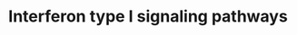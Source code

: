 ---
annotations:
- id: PW:0000209
  parent: signaling pathway
  type: Pathway Ontology
  value: Jak-Stat signaling pathway
- id: PW:0000023
  parent: regulatory pathway
  type: Pathway Ontology
  value: immune response pathway
authors:
- Sham.uk
- MaintBot
- Jildau
- Khanspers
- MartijnVanIersel
- Egonw
- AlexanderPico
citedin:
- link: PMC9015122
  title: Understanding signaling and metabolic paths using semantified and harmonized
    information about biological interactions (2022)
- link: PMC7339012
  title: Hematopoietic stem-cell senescence and myocardial repair - Coronary artery
    disease genotype/phenotype analysis of post-MI myocardial regeneration response
    induced by CABG/CD133+ bone marrow hematopoietic stem cell treatment in RCT PERFECT
    Phase 3 (2020)
- link: PMC6420824
  title: Interferon Receptor Signaling Pathways Regulating PD-L1 and PD-L2 Expression
    (2018)
communities:
- CPTAC
- PancCanNet
- PancCanNet
description: The type I IFNs (IFNα family, IFNβ, IFNω, IFNε and IFNκ) all bind to
  and signal via the type I IFN receptor complex. The type I receptor consists of
  two main IFNAR1, IFNAR2c receptor chains and other accessory proteins. The pathway
  above  (WP585) describes the Type I Interferon signaling pathways and shows both
  classical IFN signaling via the JAK-STAT pathway (dark lines) and other non-canonical
  IFN signaling pathways.   Proteins on this pathway have targeted assays available
  via the [https://assays.cancer.gov/available_assays?wp_id=WP585 CPTAC Assay Portal]
last-edited: 2023-04-19
ndex: f16f1748-8b61-11eb-9e72-0ac135e8bacf
organisms:
- Homo sapiens
redirect_from:
- /index.php/Pathway:WP585
- /instance/WP585
- /instance/WP585_r126248
revision: r126248
schema-jsonld:
- '@context': https://schema.org/
  '@id': https://wikipathways.github.io/pathways/WP585.html
  '@type': Dataset
  creator:
    '@type': Organization
    name: WikiPathways
  description: The type I IFNs (IFNα family, IFNβ, IFNω, IFNε and IFNκ) all bind to
    and signal via the type I IFN receptor complex. The type I receptor consists of
    two main IFNAR1, IFNAR2c receptor chains and other accessory proteins. The pathway
    above  (WP585) describes the Type I Interferon signaling pathways and shows both
    classical IFN signaling via the JAK-STAT pathway (dark lines) and other non-canonical
    IFN signaling pathways.   Proteins on this pathway have targeted assays available
    via the [https://assays.cancer.gov/available_assays?wp_id=WP585 CPTAC Assay Portal]
  keywords:
  - CBL
  - CREB1
  - CRK
  - CRKL
  - CrkL
  - EIF4A1
  - EIF4B
  - EIF4E
  - EIF4EBP1
  - FRAP1
  - FYN
  - GAB2
  - GDP
  - GNB2L1
  - GTP
  - IFNAR1
  - IFNAR2a
  - IFNAR2b
  - IFNAR2c
  - IRF9
  - IRS1
  - IRS2
  - JAK1
  - Lck
  - MAP2K3
  - MAP2K6
  - MAP3K1
  - MAPK14
  - MAPKAP1
  - MLST8
  - MTOR
  - PDCD4
  - PIAS1
  - PIAS3
  - PIK3CD
  - PIK3R1
  - PIK3R2
  - PRMT1
  - PTPN11
  - PTPN6
  - PTPRC
  - RAP1A
  - RAPGEF1
  - REL
  - RPS6
  - RPS6KA4
  - RPS6KA5
  - RPS6KB1
  - RPTOR
  - Rac1
  - SOCS1
  - SOCS3
  - STAT1
  - STAT2
  - STAT3
  - STAT4
  - STAT5
  - TYK2
  - VAV1
  - Zap70
  license: CC0
  name: Interferon type I signaling pathways
seo: CreativeWork
title: Interferon type I signaling pathways
wpid: WP585
---